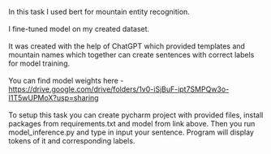 In this task I used bert for mountain entity recognition. <br>
<br>
I fine-tuned model on my created dataset. <br>
<br>
It was created with the help of ChatGPT which provided templates and mountain names which together can create sentences with correct labels for model training. <br>
<br>
You can find model weights here - https://drive.google.com/drive/folders/1v0-iSjBuF-ipt7SMPQw3o-I1T5wUPMoX?usp=sharing <br>
<br>
To setup this task you can create pycharm project with provided files, install packages from requirements.txt and model from link above. Then you run model_inference.py and type in input your sentence. Program will display tokens of it and corresponding labels.
